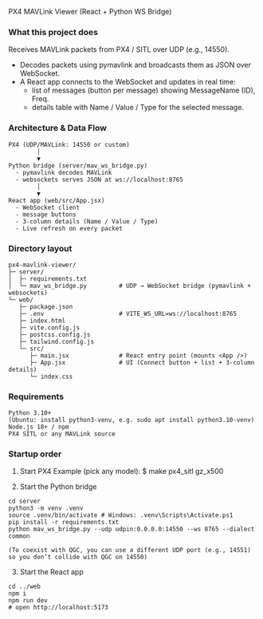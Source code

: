  
PX4 MAVLink Viewer (React + Python WS Bridge)


### What this project does
Receives MAVLink packets from PX4 / SITL over UDP (e.g., 14550).
- Decodes packets using pymavlink and broadcasts them as JSON over WebSocket.
- A React app connects to the WebSocket and updates in real time:
	- list of messages (button per message) showing MessageName (ID), Freq.
	- details table with Name / Value / Type for the selected message.


### Architecture & Data Flow

```
PX4 (UDP/MAVLink: 14550 or custom)
        │
        ▼
Python bridge (server/mav_ws_bridge.py)
  - pymavlink decodes MAVLink
  - websockets serves JSON at ws://localhost:8765
        │
        ▼
React app (web/src/App.jsx)
  - WebSocket client
  - message buttons   
  - 3-column details (Name / Value / Type)
  - Live refresh on every packet
```


### Directory layout

```
px4-mavlink-viewer/
├─ server/
│  ├─ requirements.txt
│  └─ mav_ws_bridge.py         # UDP → WebSocket bridge (pymavlink + websockets)
└─ web/
   ├─ package.json
   ├─ .env                     # VITE_WS_URL=ws://localhost:8765
   ├─ index.html
   ├─ vite.config.js
   ├─ postcss.config.js
   ├─ tailwind.config.js
   └─ src/
      ├─ main.jsx              # React entry point (mounts <App />)
      ├─ App.jsx               # UI (Connect button + list + 3-column details)
      └─ index.css
```


### Requirements

```
Python 3.10+ 
(Ubuntu: install python3-venv, e.g. sudo apt install python3.10-venv)
Node.js 18+ / npm
PX4 SITL or any MAVLink source
```



### Startup order 

1) Start PX4 Example (pick any model):
	$ make px4_sitl gz_x500

2) Start the Python bridge

```
cd server
python3 -m venv .venv
source .venv/bin/activate # Windows: .venv\Scripts\Activate.ps1
pip install -r requirements.txt
python mav_ws_bridge.py --udp udpin:0.0.0.0:14550 --ws 8765 --dialect common

(To coexist with QGC, you can use a different UDP port (e.g., 14551) so you don’t collide with QGC on 14550)
```

3) Start the React app

```
cd ../web
npm i
npm run dev
# open http://localhost:5173
```


